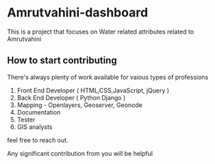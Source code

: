 # Amrutvahini-dashboard

This is a project that focuses on Water related attributes related to Amrutvahini


## How to start contributing 
There's always plenty of work available for vaious types of professions

1. Front End Developer ( HTML,CSS,JavaScript, jQuery )
2. Back End Developer ( Python Django )
3. Mapping - Openlayers, Geoserver, Geonode
4. Documentation 
5. Tester
6. GIS analysts

feel free to reach out. 

Any significant contribution from you will be helpful
